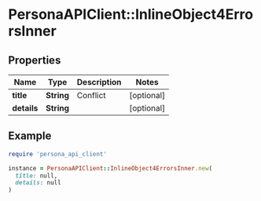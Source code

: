 # PersonaAPIClient::InlineObject4ErrorsInner

## Properties

| Name | Type | Description | Notes |
| ---- | ---- | ----------- | ----- |
| **title** | **String** | Conflict | [optional] |
| **details** | **String** |  | [optional] |

## Example

```ruby
require 'persona_api_client'

instance = PersonaAPIClient::InlineObject4ErrorsInner.new(
  title: null,
  details: null
)
```

